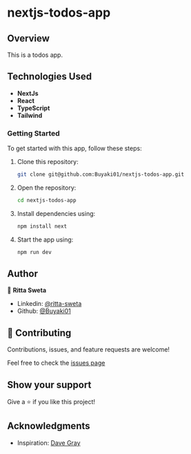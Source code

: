 # nextjs-todos-app

## Overview
This is a todos app.

## Technologies Used
- **NextJs**
- **React**
- **TypeScript**
- **Tailwind**

### Getting Started
To get started with this app, follow these steps:

1. Clone this repository: 
    ```bash 
    git clone git@github.com:Buyaki01/nextjs-todos-app.git
    ```

2. Open the repository: 
    ```bash 
    cd nextjs-todos-app
    ```

3. Install dependencies using: 
    ```bash 
    npm install next
    ```

4. Start the app using: 
    ```bash 
    npm run dev
    ``` 

## Author
👤 **Ritta Sweta**

- Linkedin: [@ritta-sweta](https://www.linkedin.com/in/ritta-sweta/)
- Github: [@Buyaki01](https://github.com/Buyaki01)

## 🤝 Contributing

Contributions, issues, and feature requests are welcome!

Feel free to check the [issues page](https://github.com/Buyaki01/nextjs-todos-app/issues)

## Show your support

Give a ⭐️ if you like this project!

## Acknowledgments
- Inspiration: [Dave Gray](https://www.youtube.com/@DaveGrayTeachesCode)
